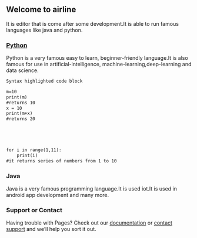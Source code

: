 ## Welcome to airline

It is editor that is come after some development.It is able to run famous languages like java and python.



### [Python](www.python.org)

Python is a very famous easy to learn, beginner-friendly language.It is also famous for use in artificial-intelligence, machine-learning,deep-learning and data science.

```markdown
Syntax highlighted code block

m=10
print(m)
#returns 10
x = 10
print(m+x)
#returns 20





for i in range(1,11):
    print(i)
#it returns series of numbers from 1 to 10
```



### Java

Java is a very famous programming language.It is used iot.It is used in android app development and many more.

### Support or Contact

Having trouble with Pages? Check out our [documentation](https://docs.github.com/categories/github-pages-basics/) or [contact support](https://github.com/contact) and we’ll help you sort it out.
